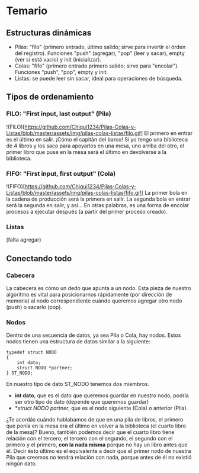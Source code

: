 # Temario
## Estructuras dinámicas
* Pilas: "filo" (primero entrado, último salido; sirve para invertir el órden del registro). Funciones "push" (agregar), "pop" (leer y sacar), empty (ver si está vacío) y init (inicializar).
* Colas: "fifo" (primero entrado primero salido; sirve para "encolar"). Funciones "push", "pop", empty y init.
* Listas: se puede leer sin sacar, ideal para operaciones de búsqueda.

## Tipos de ordenamiento
### FILO: "First input, last output" (Pila)
!(FILO)[https://github.com/Chiqui1234/Pilas-Colas-y-Listas/blob/master/assets/img/pilas-colas-listas/filo.gif]
El primero en entrar es el último en salir. ¡Cómo el capitán del barco!
Si yo tengo una biblioteca de 4 libros y los saco para apoyarlos en una mesa, uno arriba del otro, el primer libro que puse en la mesa será el último en devolverse a la biblioteca.

### FIFO: "First input, first output" (Cola)
!(FIFO)[https://github.com/Chiqui1234/Pilas-Colas-y-Listas/blob/master/assets/img/pilas-colas-listas/fifo.gif]
La primer bola en la cadena de producción será la primera en salir. La segunda bola en entrar será la segunda en salir, y así...
En otras palabras, es una forma de encolar procesos a ejecutar después (a partir del primer proceso creado).

### Listas
(falta agregar)

## Conectando todo

### Cabecera
La cabecera es cómo un dedo que apunta a un nodo. Esta pieza de nuestro algoritmo es vital para posicionarnos rápidamente (por dirección de memoria) al nodo correspondiente cuándo queremos agregar otro nodo (push) o sacarlo (pop).

### Nodos
Dentro de una secuencia de datos, ya sea Pila o Cola, hay nodos. Estos nodos tienen una estructura de datos similar a la siguiente:
```
typedef struct NODO
{
    int dato;
    struct NODO *partner;
} ST_NODO;
```
En nuestro tipo de dato ST_NODO tenemos dos miembros.
* **int dato**, que es el dato que queremos guardar en nuestro nodo, podría ser otro tipo de dato (depende que queremos guardar)
* **struct NODO *partner**, que es el nodo siguiente (Cola) o anterior (Pila).

¿Te acordás cuándo hablabamos de que en una pila de libros, el primero que ponía en la mesa era el último en volver a la biblioteca (el cuarto libro de la mesa)? Bueno, también podemos decir que el cuarto libro tiene relación con el tercero, el tercero con el segundo, el segundo con el primero y el primero, **con la nada misma** porque no hay un libro antes que él. Decir ésto último es el equivalente a decir que el primer nodo de nuestra Pila que creemos no tendrá relación con nada, porque antes de él no existió ningún dato.